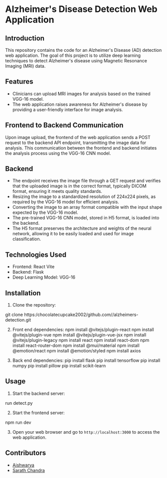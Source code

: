 # Alzheimer's Disease Detection Web Application

## Introduction

This repository contains the code for an Alzheimer's Disease (AD) detection web application. The goal of this project is to utilize deep learning techniques to detect Alzheimer's disease using Magnetic Resonance Imaging (MRI) data.

## Features

- Clinicians can upload MRI images for analysis based on the trained VGG-16 model.
- The web application raises awareness for Alzheimer's disease by providing a user-friendly interface for image analysis.

## Frontend to Backend Communication

Upon image upload, the frontend of the web application sends a POST request to the backend API endpoint, transmitting the image data for analysis. This communication between the frontend and backend initiates the analysis process using the VGG-16 CNN model.

## Backend

- The endpoint receives the image file through a GET request and verifies that the uploaded image is in the correct format, typically DICOM format, ensuring it meets quality standards.
- Resizing the image to a standardized resolution of 224x224 pixels, as required by the VGG-16 model for efficient analysis.
- Converting the image to an array format compatible with the input shape expected by the VGG-16 model.
- The pre-trained VGG-16 CNN model, stored in H5 format, is loaded into the backend.
- The H5 format preserves the architecture and weights of the neural network, allowing it to be easily loaded and used for image classification.

## Technologies Used

- Frontend: React Vite
- Backend: Flask
- Deep Learning Model: VGG-16

## Installation

1. Clone the repository:

git clone https:/chocolatecupcake2002/github.com//alzheimers-detection.git

2. Front end dependencies:
npm install @vitejs/plugin-react
npm install @vitejs/plugin-vue
npm install @vitejs/plugin-vue-jsx
npm install @vitejs/plugin-legacy
npm install react
npm install react-dom
npm install react-router-dom
npm install @mui/material
npm install @emotion/react
npm install @emotion/styled
npm install axios    

3. Back end dependencies:
pip install flask
pip install tensorflow
pip install numpy
pip install pillow
pip install scikit-learn    


## Usage

1. Start the backend server:

run detect.py


2. Start the frontend server:

npm run dev


3. Open your web browser and go to `http://localhost:3000` to access the web application.

## Contributors

- [Aishwarya](https://github.com/chocolatecupcake2002)
- [Sarath Chandra](https://github.com/Sarathchandra1202)






